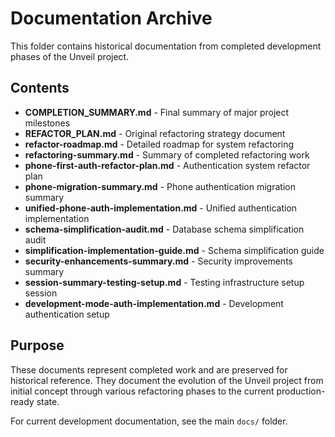 # Documentation Archive

This folder contains historical documentation from completed development phases of the Unveil project.

## Contents

- **COMPLETION_SUMMARY.md** - Final summary of major project milestones
- **REFACTOR_PLAN.md** - Original refactoring strategy document
- **refactor-roadmap.md** - Detailed roadmap for system refactoring
- **refactoring-summary.md** - Summary of completed refactoring work
- **phone-first-auth-refactor-plan.md** - Authentication system refactor plan
- **phone-migration-summary.md** - Phone authentication migration summary
- **unified-phone-auth-implementation.md** - Unified authentication implementation
- **schema-simplification-audit.md** - Database schema simplification audit
- **simplification-implementation-guide.md** - Schema simplification guide
- **security-enhancements-summary.md** - Security improvements summary
- **session-summary-testing-setup.md** - Testing infrastructure setup session
- **development-mode-auth-implementation.md** - Development authentication setup

## Purpose

These documents represent completed work and are preserved for historical reference. They document the evolution of the Unveil project from initial concept through various refactoring phases to the current production-ready state.

For current development documentation, see the main `docs/` folder. 